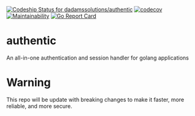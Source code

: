 [![Codeship Status for dadamssolutions/authentic](https://app.codeship.com/projects/6852b770-73c2-0138-d3cd-36d043ec6171/status?branch=master)](https://app.codeship.com/projects/395789) [![codecov](https://codecov.io/gh/dadamssolutions/authentic/branch/master/graph/badge.svg)](https://codecov.io/gh/dadamssolutions/authentic) [![Maintainability](https://api.codeclimate.com/v1/badges/1c6fef6d2421d3fc8463/maintainability)](https://codeclimate.com/github/dadamssolutions/authentic/maintainability) [![Go Report Card](https://goreportcard.com/badge/github.com/dadamssolutions/authentic)](https://goreportcard.com/report/github.com/dadamssolutions/authentic)
# authentic
An all-in-one authentication and session handler for golang applications

# Warning
This repo will be update with breaking changes to make it faster, more reliable, and more secure.
